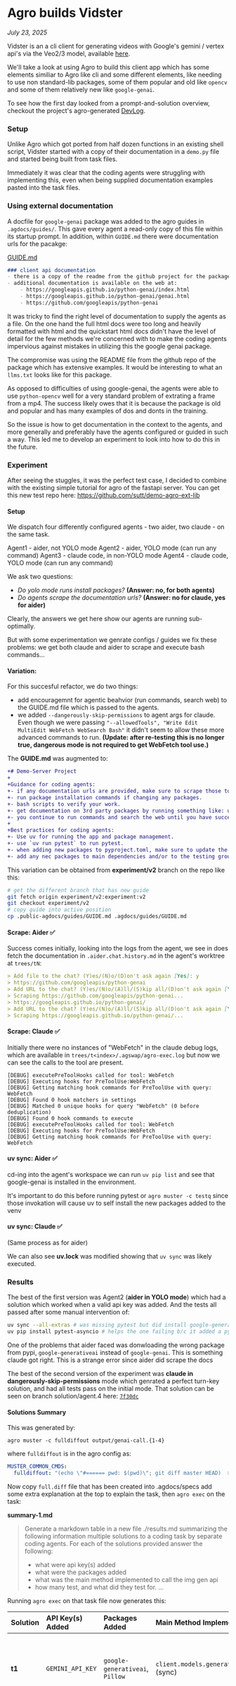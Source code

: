 # Agro builds Vidster
_July 23, 2025_

Vidster is an a cli client for generating videos with Google's gemini / vertex api's via the Veo2/3 model, available [here](https://github.com/sutt/vidstr).

We'll take a look at using Agro to build this client app which has some elements similiar to Agro like cli and some different elements, like needing to use non standard-lib packages, some of them popular and old like `opencv` and some of them relatively new like `google-genai`.

To see how the first day looked from a prompt-and-solution overview, checkout the project's agro-generated [DevLog](https://github.com/sutt/vidstr/blob/master/docs/dev-log-v1.md).

### Setup

Unlike Agro which got ported from half dozen functions in an existing shell script, Vidster started with a copy of their documentation in a `demo.py` file and started being built from task files.

Immediately it was clear that the coding agents were struggling with implementing this, even when being supplied documentation examples pasted into the task files.

### Using external documentation

A docfile for `google-genai` package was added to the agro guides in `.agdocs/guides/`. This gave every agent a read-only copy of this file within its startup prompt. In addition, within `GUIDE.md` there were documentation urls for the pacakge:

[GUIDE.md](https://github.com/sutt/vidstr/blob/master/.public-agdocs/guides/GUIDE.md)
```markdown
### client api documentation
- there is a copy of the readme from the github project for the package (https://raw.githubusercontent.com/googleapis/python-genai/refs/heads/main/README.md) in python-genai.md,
- additional documentation is available on the web at:
    - https://googleapis.github.io/python-genai/index.html
    - https://googleapis.github.io/python-genai/genai.html
    - https://github.com/googleapis/python-genai
```

It was tricky to find the right level of documentation to supply the agents as a file. On the one hand the full html docs were too long and heavily formatted with html and the quickstart html docs didn't have the level of detail for the few methods we're concerned with to make the coding agents impervious against mistakes in utilizing this the google genai package.

The compromise was using the README file from the github repo of the package which has extensive examples. It would be interesting to what an `llms.txt` looks like for this package.

As opposed to difficulties of using google-genai, the agents were able to use `python-opencv` well for a very standard problem of extrating a frame from a mp4. The success likely owes that it is because the package is old and popular and has many examples of dos and donts in the training. 

So the issue is how to get documentation in the context to the agents, and more generally and preferably have the agents configured or guided in such a way. This led me to develop an experiment to look into how to do this in the future.


### Experiment

After seeing the stuggles, it was the perfect test case, I decided to combine with the existing simple tutorial for agro of the fastapi server. You can get this new test repo here: https://github.com/sutt/demo-agro-ext-lib


#### Setup

We dispatch four differently configured agents - two aider, two claude - on the same task.

Agent1 - aider, not YOLO mode
Agent2 - aider, YOLO mode (can run any command)
Agent3 - claude code, in non-YOLO mode
Agent4 - claude code, YOLO mode (can run any command) 

We ask two questions:
- *Do yolo mode runs install packages?* **(Answer: no, for both agents)**
- *Do agents scrape the documentation urls?* **(Answer: no for claude, yes for aider)**

Clearly, the answers we get here show our agents are running sub-optimally. 

But with some experimentation we genrate configs / guides we fix these problems: we get both claude and aider to scrape and execute bash commands...

#### Variation:

For this succesful refactor, we do two things:
 - add encouragemnt for agentic beahvior (run commands, search web) to the GUIDE.md file which is passed to the agents.
 - we added `--dangerously-skip-permissions` to agent args for claude. Even though we were passing `"--allowedTools", "Write Edit MultiEdit WebFetch WebSearch Bash"` it didn't seem to allow these more advanced commands to run. **(Update: after re-testing this is no longer true, dangerous mode is not required to get WebFetch tool use.)**


The **GUIDE.md** was augmented to:
```diff
+# Demo-Server Project
+
+Guidance for coding agents:
+- if any documentation urls are provided, make sure to scrape those to obtain information on the package.
+- run package installation commands if changing any packages.
+- bash scripts to verify your work.
+- get documentation on 3rd party packages by running something like: uv run python -c "import foo; print(help(foo.bar))"
+- you continue to run commands and search the web until you have succeeded at your task.
+
+Best practices for coding agents:
+- Use uv for running the app and package management.
+- use `uv run pytest` to run pytest.
+- when adding new packages to pyproject.toml, make sure to update the environment with `uv sync --all-extras`
+- add any nec packages to main dependencies and/or to the testing group dependencies if you write tests that need those.

```

This variation can be obtained from **experiment/v2** branch on the repo like this:

```bash
# get the different branch that has new guide
git fetch origin experiment/v2:experiment:v2
git checkout experiment/v2
# copy guide into active position
cp .public-agdocs/guides/GUIDE.md .agdocs/guides/GUIDE.md
```

#### Scrape: Aider ✅
Success comes initially, looking into the logs from the agent, we see in does fetch the documentation in `.aider.chat.history.md` in the agent's worktree at `trees/tN`:

```md
> Add file to the chat? (Y)es/(N)o/(D)on't ask again [Yes]: y  
> https://github.com/googleapis/python-genai  
> Add URL to the chat? (Y)es/(N)o/(A)ll/(S)kip all/(D)on't ask again [Yes]: y  
> Scraping https://github.com/googleapis/python-genai...  
> https://googleapis.github.io/python-genai/  
> Add URL to the chat? (Y)es/(N)o/(A)ll/(S)kip all/(D)on't ask again [Yes]: y  
> Scraping https://googleapis.github.io/python-genai/...  
```

#### Scrape: Claude ✅
Initially there were no instances of "WebFetch" in the claude debug logs, which are available in `trees/t<index>/.agswap/agro-exec.log` but now we can see the calls to the tool are present.
```
[DEBUG] executePreToolHooks called for tool: WebFetch
[DEBUG] Executing hooks for PreToolUse:WebFetch
[DEBUG] Getting matching hook commands for PreToolUse with query: WebFetch
[DEBUG] Found 0 hook matchers in settings
[DEBUG] Matched 0 unique hooks for query "WebFetch" (0 before deduplication)
[DEBUG] Found 0 hook commands to execute
[DEBUG] executePreToolHooks called for tool: WebFetch
[DEBUG] Executing hooks for PreToolUse:WebFetch
[DEBUG] Getting matching hook commands for PreToolUse with query: WebFetch
```

#### uv sync: Aider ✅

cd-ing into the agent's workspace we can run `uv pip list` and see that google-genai is installed in the environment.

It's important to do this before running pytest or `agro muster -c testq` since those invokation will cause uv to self install the new packages added to the venv

#### uv sync: Claude ✅

(Same process as for aider)

We can also see **uv.lock** was modified showing that `uv sync` was likely executed.


### Results

The best of the first version was Agent2 (**aider in YOLO mode**) which had a solution which worked when a valid api key was added. And the tests all passed after some manual intervention of:
```bash
uv sync --all-extras # was missing pytest but did install google-generativeai
uv pip install pytest-asyncio # helps the one failing b/c it added a pytest.mark
```

One of the problems that aider faced was donwloading the wrong package from pypi, `google-generativeai` instead of `google-genai`. This is something claude got right. This is a strange error since aider did scrape the docs

The best of the second version of the experiment was **claude in dangerously-skip-permissions** mode which genrated a perfect turn-key solution, and had all tests pass on the initial mode. That solution can be seen on branch solution/agent.4 here: [`7f30dc`](https://github.com/sutt/demo-agro-ext-lib/commit/7f30dc2960bf263f38697f006eb639a563a9af5a)


#### Solutions Summary

This was generated by:

```
agro muster -c fulldiffout output/genai-call.{1-4}
```

where `fulldiffout` is in the agro config as:

```yaml
MUSTER_COMMON_CMDS:
  fulldiffout: "(echo \"#====== pwd: $(pwd)\"; git diff master HEAD)  >> /home/wsutt/dev/pkgs/agro/demo-ext-lib/full.diff"
```

Now copy `full.diff` file that has been created into .agdocs/specs add some extra explanation at the top to explain the task, then `agro exec` on the task: 

**summary-1.md**
>Generate a markdown table in a new file ./results.md summarizing the following information multiple solutions to a coding task by separate coding agents.
For each of the solutions provided answer the following:
>- what were  api key(s) added
>- what were the packages added
>- what was the main method implemented to call the img gen api
>- how many test, and what did they test for.
>...

Running `agro exec` on that task file now generates this:

| Solution | API Key(s) Added | Packages Added | Main Method Implemented | Tests Added |
| :--- | :--- | :--- | :--- | :--- |
| **t1** | `GEMINI_API_KEY` | `google-generativeai`, `Pillow` | `client.models.generate_images(...)` (sync) | 2 tests: success case (mocking `genai.Client` and returning a real image), and missing API key case. |
| **t2** | `GEMINI_API_KEY` | `google-generativeai` | `await client.aio.models.generate_images(...)` (async) | 2 tests: success case (mocking module-level client with `AsyncMock`), and missing API key case. |
| **t3** | `GOOGLE_API_KEY` | `google-genai`, `Pillow`, `pytest-mock` | `genai.generate_images(...)` (sync) | 5 tests, including success (image returned), missing API key, and API error. Some tests appear inconsistent with the final implementation. |
| **t4** | `GOOGLE_API_KEY` | `google-genai` | `model.generate_content(...)` (sync) | 3 tests for success, custom prompt, and API failure. **This solution does not generate an image, it returns a JSON response.** |

---

### Footnotes

- [other solution summary tables](./assets/other-summaries.md)